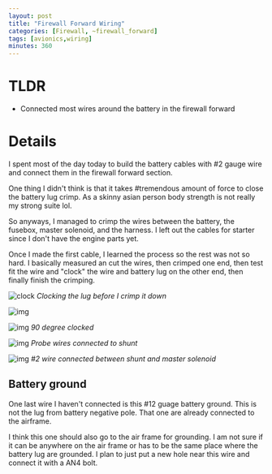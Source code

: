 ```yaml
---
layout: post
title: "Firewall Forward Wiring"
categories: [Firewall, ~firewall_forward]
tags: [avionics,wiring]
minutes: 360
---
```


# TLDR

- Connected most wires around the battery in the firewall forward

# Details

I spent most of the day today to build the battery cables with #2 gauge wire and connect them in the firewall forward section.

One thing I didn't think is that it takes #tremendous amount of force to close the battery lug crimp. As a skinny asian person body strength is not really my strong suite lol.

So anyways, I managed to crimp the wires between the battery, the fusebox, master solenoid, and the harness. I left out the cables for starter since I don't have the engine parts yet.

Once I made the first cable, I learned the process so the rest was not so hard. I basically measured an cut the wires, then crimped one end, then test fit the wire and "clock" the wire and battery lug on the other end, then finally finish the crimping.

![clock](https://lh3.googleusercontent.com/pw/AP1GczNZXsyJfZr_YSkc4c5H5TQ3V2W_DKwcmhzRCNXzcvonROQG1V-LSxeTbi9a9gyB7Cm0FKXdISGURVFFyu2QbcUGhDQulW2ftoUdBKbTFwZRYcHyReTDnwlJPmHip75CkqOIo1r4wtELRXdQFfwpHdYbJA=w2328-h3092-s-no-gm?authuser=0)
_Clocking the lug before I crimp it down_

![img](https://lh3.googleusercontent.com/pw/AP1GczPF-qPINg6usH_a137fgFYj85o3otmuCnM8TRu_xj1aA4k6BOzpq8KNGuSfvGDD-yD3mo7kaFxdrsAZW4sMMLV3ADQ-8ynFOsURcj7BDtTtPp2NjiXfmaEP-a9UTGYr_T853IinL4unAndaiPRY1gKKBA=w4080-h3072-s-no-gm?authuser=0)

![img](https://lh3.googleusercontent.com/pw/AP1GczPEkkpj24EdTxI0RDHu_8Rb4FEh9DQN0RNtSyozrdn8ilj85X2BLpiHnBvz0fj2aVVZC2sD05uCw4HHmW7kepBstjxUL4LZtpBwQOhOWh8nkRWvBj_gF00SCQOgJa2xnj9Og6uyhmMOrHlhjnzUKeGJyA=w4080-h3072-s-no-gm?authuser=0)
_90 degree clocked_

![img](https://lh3.googleusercontent.com/pw/AP1GczMnkNAZp1L7Tp_A6aZPGR5lBQ9ZwieiNS4vqDwWWEb7yXjlFw2e7vRAAsyzGvEDnCAmH3W9RqGGGdzSHtbMpe6PA0eGf6iavoZ3w09O0mP46uZniNXcZCgGPS7VF2DOgMJzdyITOro1NeK6ZAin-zQRIA=w4080-h3072-s-no-gm?authuser=0)
_Probe wires connected to shunt_

![img](https://lh3.googleusercontent.com/pw/AP1GczPwQokbXnJQZPRD70Kzzrb0jZbEBLXf1UVL3_2PojSt66Ge79TCS0AD33gfPREazJvcSMkNAZO1L-xTUhW_t8mPnWRDSaYvIR4DWDkUakHHry4Qau3_MQAux111ANpe1R1LjAPTRP0PT_nXnpCa0nPQtQ=w4080-h3072-s-no-gm?authuser=0)
_#2 wire connected between shunt and master solenoid_

## Battery ground

One last wire I haven't connected is this #12 guage battery ground. This is not the lug from battery negative pole. That one are already connected to the airframe.

I think this one should also go to the air frame for grounding. I am not sure if it can be anywhere on the air frame or has to be the same place where the battery lug are grounded. I plan to just put a new hole near this wire and connect it with a AN4 bolt.